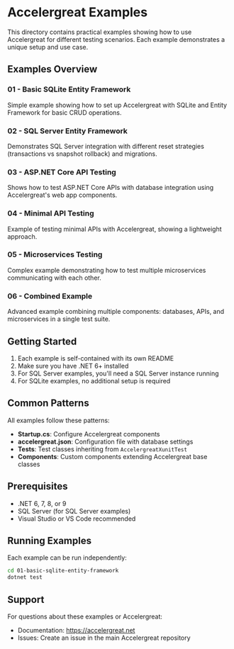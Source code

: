 # Accelergreat Examples

This directory contains practical examples showing how to use Accelergreat for different testing scenarios. Each example demonstrates a unique setup and use case.

## Examples Overview

### 01 - Basic SQLite Entity Framework
Simple example showing how to set up Accelergreat with SQLite and Entity Framework for basic CRUD operations.

### 02 - SQL Server Entity Framework  
Demonstrates SQL Server integration with different reset strategies (transactions vs snapshot rollback) and migrations.

### 03 - ASP.NET Core API Testing
Shows how to test ASP.NET Core APIs with database integration using Accelergreat's web app components.

### 04 - Minimal API Testing
Example of testing minimal APIs with Accelergreat, showing a lightweight approach.

### 05 - Microservices Testing
Complex example demonstrating how to test multiple microservices communicating with each other.

### 06 - Combined Example
Advanced example combining multiple components: databases, APIs, and microservices in a single test suite.

## Getting Started

1. Each example is self-contained with its own README
2. Make sure you have .NET 6+ installed
3. For SQL Server examples, you'll need a SQL Server instance running
4. For SQLite examples, no additional setup is required

## Common Patterns

All examples follow these patterns:
- **Startup.cs**: Configure Accelergreat components
- **accelergreat.json**: Configuration file with database settings
- **Tests**: Test classes inheriting from `AccelergreatXunitTest`
- **Components**: Custom components extending Accelergreat base classes

## Prerequisites

- .NET 6, 7, 8, or 9
- SQL Server (for SQL Server examples)
- Visual Studio or VS Code recommended

## Running Examples

Each example can be run independently:

```bash
cd 01-basic-sqlite-entity-framework
dotnet test
```

## Support

For questions about these examples or Accelergreat:
- Documentation: https://accelergreat.net
- Issues: Create an issue in the main Accelergreat repository 